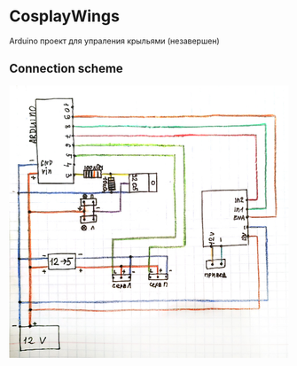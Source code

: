 # CosplayWings
Arduino проект для упраления крыльями
(незавершен)
<h2>Connection scheme</h2>

![Scheme](Sceme.jpg)
